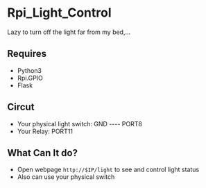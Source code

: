 # Rpi_Light_Control

Lazy to turn off the light far from my bed,...

## Requires

- Python3
- Rpi.GPIO
- Flask

## Circut
- Your physical light switch: GND ---- PORT8
- Your Relay: PORT11

## What Can It do?

- Open webpage `http://$IP/light` to see and control light status
- Also can use your physical switch


